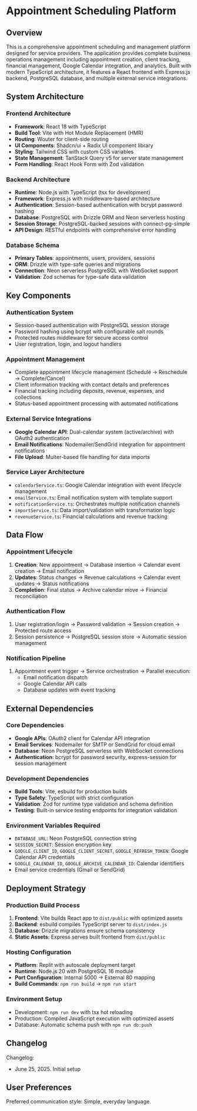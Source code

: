 # Appointment Scheduling Platform

## Overview

This is a comprehensive appointment scheduling and management platform designed for service providers. The application provides complete business operations management including appointment creation, client tracking, financial management, Google Calendar integration, and analytics. Built with modern TypeScript architecture, it features a React frontend with Express.js backend, PostgreSQL database, and multiple external service integrations.

## System Architecture

### Frontend Architecture
- **Framework**: React 18 with TypeScript
- **Build Tool**: Vite with Hot Module Replacement (HMR)
- **Routing**: Wouter for client-side routing
- **UI Components**: Shadcn/ui + Radix UI component library
- **Styling**: Tailwind CSS with custom CSS variables
- **State Management**: TanStack Query v5 for server state management
- **Form Handling**: React Hook Form with Zod validation

### Backend Architecture
- **Runtime**: Node.js with TypeScript (tsx for development)
- **Framework**: Express.js with middleware-based architecture
- **Authentication**: Session-based authentication with bcrypt password hashing
- **Database**: PostgreSQL with Drizzle ORM and Neon serverless hosting
- **Session Storage**: PostgreSQL-backed sessions with connect-pg-simple
- **API Design**: RESTful endpoints with comprehensive error handling

### Database Schema
- **Primary Tables**: appointments, users, providers, sessions
- **ORM**: Drizzle with type-safe queries and migrations
- **Connection**: Neon serverless PostgreSQL with WebSocket support
- **Validation**: Zod schemas for type-safe data validation

## Key Components

### Authentication System
- Session-based authentication with PostgreSQL session storage
- Password hashing using bcrypt with configurable salt rounds
- Protected routes middleware for secure access control
- User registration, login, and logout handlers

### Appointment Management
- Complete appointment lifecycle management (Schedule → Reschedule → Complete/Cancel)
- Client information tracking with contact details and preferences
- Financial tracking including deposits, revenue, expenses, and collections
- Status-based appointment processing with automated notifications

### External Service Integrations
- **Google Calendar API**: Dual-calendar system (active/archive) with OAuth2 authentication
- **Email Notifications**: Nodemailer/SendGrid integration for appointment notifications
- **File Upload**: Multer-based file handling for data imports

### Service Layer Architecture
- `calendarService.ts`: Google Calendar integration with event lifecycle management
- `emailService.ts`: Email notification system with template support
- `notificationService.ts`: Orchestrates multiple notification channels
- `importService.ts`: Data import/validation with transformation logic
- `revenueService.ts`: Financial calculations and revenue tracking

## Data Flow

### Appointment Lifecycle
1. **Creation**: New appointment → Database insertion → Calendar event creation → Email notification
2. **Updates**: Status changes → Revenue calculations → Calendar event updates → Status notifications
3. **Completion**: Final status → Archive calendar move → Financial reconciliation

### Authentication Flow
1. User registration/login → Password validation → Session creation → Protected route access
2. Session persistence → PostgreSQL session store → Automatic session management

### Notification Pipeline
1. Appointment event trigger → Service orchestration → Parallel execution:
   - Email notification dispatch
   - Google Calendar API calls
   - Database updates with event tracking

## External Dependencies

### Core Dependencies
- **Google APIs**: OAuth2 client for Calendar API integration
- **Email Services**: Nodemailer for SMTP or SendGrid for cloud email
- **Database**: Neon PostgreSQL serverless with WebSocket connections
- **Authentication**: bcrypt for password security, express-session for session management

### Development Dependencies
- **Build Tools**: Vite, esbuild for production builds
- **Type Safety**: TypeScript with strict configuration
- **Validation**: Zod for runtime type validation and schema definition
- **Testing**: Built-in service testing endpoints for integration validation

### Environment Variables Required
- `DATABASE_URL`: Neon PostgreSQL connection string
- `SESSION_SECRET`: Session encryption key
- `GOOGLE_CLIENT_ID`, `GOOGLE_CLIENT_SECRET`, `GOOGLE_REFRESH_TOKEN`: Google Calendar API credentials
- `GOOGLE_CALENDAR_ID`, `GOOGLE_ARCHIVE_CALENDAR_ID`: Calendar identifiers
- Email service credentials (Gmail or SendGrid)

## Deployment Strategy

### Production Build Process
1. **Frontend**: Vite builds React app to `dist/public` with optimized assets
2. **Backend**: esbuild compiles TypeScript server to `dist/index.js`
3. **Database**: Drizzle migrations ensure schema consistency
4. **Static Assets**: Express serves built frontend from `dist/public`

### Hosting Configuration
- **Platform**: Replit with autoscale deployment target
- **Runtime**: Node.js 20 with PostgreSQL 16 module
- **Port Configuration**: Internal 5000 → External 80 mapping
- **Build Commands**: `npm run build` → `npm run start`

### Environment Setup
- Development: `npm run dev` with tsx hot reloading
- Production: Compiled JavaScript execution with optimized assets
- Database: Automatic schema push with `npm run db:push`

## Changelog

Changelog:
- June 25, 2025. Initial setup

## User Preferences

Preferred communication style: Simple, everyday language.